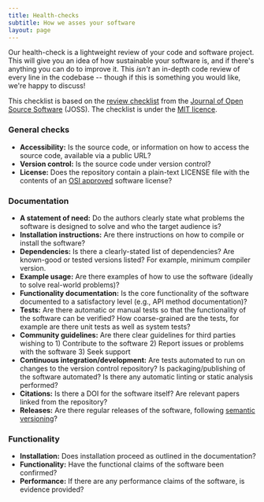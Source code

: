 ```yaml
---
title: Health-checks
subtitle: How we asses your software
layout: page
---
```


Our health-check is a lightweight review of your code and software project. This
will give you an idea of how sustainable your software is, and if there's
anything you can do to improve it. This _isn't_ an in-depth code review of every
line in the codebase -- though if this is something you would like, we're happy
to discuss!

This checklist is based on the [review
checklist](https://joss.readthedocs.io/en/latest/review_checklist.html) from the
[Journal of Open Source Software](https://joss.theoj.org) (JOSS). The checklist
is under the [MIT
licence](https://github.com/openjournals/joss/blob/master/LICENSE).

### General checks

- **Accessibility:** Is the source code, or information on how to access the
  source code, available via a public URL?
- **Version control:** Is the source code under version control?
- **License:** Does the repository contain a plain-text LICENSE file with the
  contents of an [OSI approved](https://opensource.org/licenses/alphabetical)
  software license?

### Documentation

- **A statement of need:** Do the authors clearly state what problems the
  software is designed to solve and who the target audience is?
- **Installation instructions:** Are there instructions on how to compile or
  install the software?
- **Dependencies:** Is there a clearly-stated list of dependencies? Are
  known-good or tested versions listed? For example, minimum compiler version.
- **Example usage:** Are there examples of how to use the software (ideally to
  solve real-world problems)?
- **Functionality documentation:** Is the core functionality of the software
  documented to a satisfactory level (e.g., API method documentation)?
- **Tests:** Are there automatic or manual tests so that the functionality of
  the software can be verified? How coarse-grained are the tests, for example
  are there unit tests as well as system tests?
- **Community guidelines:** Are there clear guidelines for third parties wishing
  to 1) Contribute to the software 2) Report issues or problems with the
  software 3) Seek support
- **Continuous integration/development:** Are tests automated to run on changes
  to the version control repository? Is packaging/publishing of the software
  automated? Is there any automatic linting or static analysis performed?
- **Citations:** Is there a DOI for the software itself? Are relevant papers
  linked from the repository?
- **Releases:** Are there regular releases of the software, following [semantic
  versioning](https://semver.org)?

### Functionality

- **Installation:** Does installation proceed as outlined in the documentation?
- **Functionality:** Have the functional claims of the software been confirmed?
- **Performance:** If there are any performance claims of the software, is
  evidence provided?
